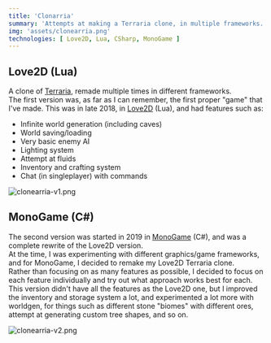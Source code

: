 ```yaml
---
title: 'Clonarria'
summary: 'Attempts at making a Terraria clone, in multiple frameworks.'
img: 'assets/clonearria.png'
technologies: [ Love2D, Lua, CSharp, MonoGame ]
---
```


## Love2D (Lua)

A clone of [Terraria](https://terraria.org/), remade multiple times in different frameworks.\
The first version was, as far as I can remember, the first proper "game" that I've made. This was in late 2018,
in [Love2D](https://love2d.org/) (Lua), and had features such as:

- Infinite world generation (including caves)
- World saving/loading
- Very basic enemy AI
- Lighting system
- Attempt at fluids
- Inventory and crafting system
- Chat (in singleplayer) with commands

![clonearria-v1.png](assets/projects/clonearria-v1.png)

## MonoGame (C#)

The second version was started in 2019 in [MonoGame](https://www.monogame.net/) (C#), and was a complete rewrite of the
Love2D version.\
At the time, I was experimenting with different graphics/game frameworks, and for MonoGame, I decided to remake my
Love2D Terraria clone.\
Rather than focusing on as many features as possible, I decided to focus on each feature individually and try out what
approach works best for each.\
This version didn't have all the features as the Love2D one, but I improved the inventory and storage system a lot, and
experimented a lot more with worldgen, for things such as different stone "biomes" with different ores, attempt at
generating custom tree shapes, and so on.

![clonearria-v2.png](assets/projects/clonearria-v2.png)
